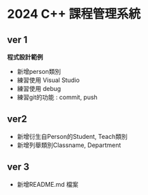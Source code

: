 # 2024 C++ 課程管理系統
## ver 1 
**程式設計範例**
- 新增person類別
- 練習使用 Visual Studio
- 練習使用 debug
- 練習git的功能 : commit, push

## ver2
- 新增衍生自Person的Student, Teach類別
- 新增列舉類別Classname, Department

## ver 3
- 新增README.md 檔案
